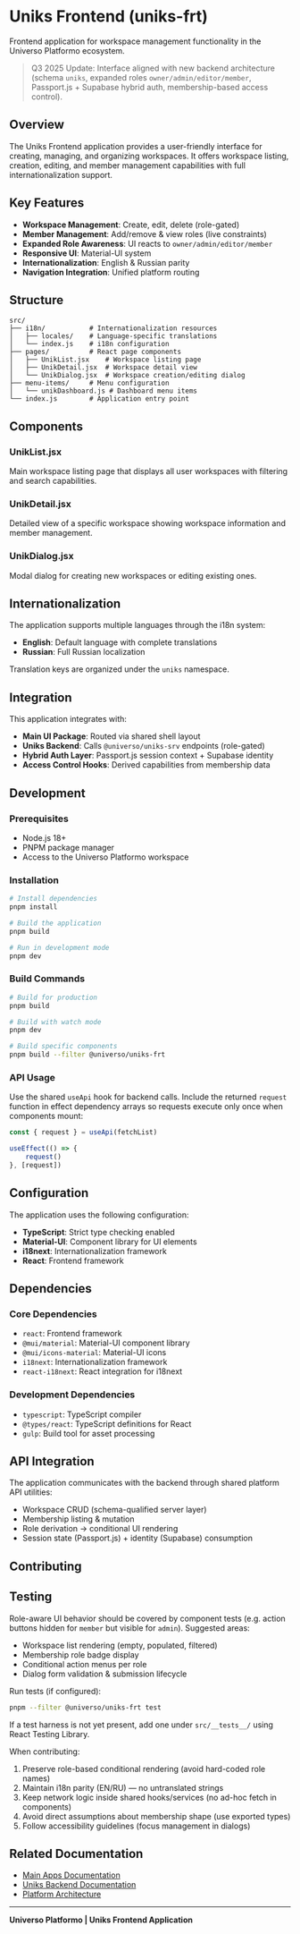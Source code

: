 # Uniks Frontend (uniks-frt)

Frontend application for workspace management functionality in the Universo Platformo ecosystem.

> Q3 2025 Update: Interface aligned with new backend architecture (schema `uniks`, expanded roles `owner/admin/editor/member`, Passport.js + Supabase hybrid auth, membership-based access control).

## Overview

The Uniks Frontend application provides a user-friendly interface for creating, managing, and organizing workspaces. It offers workspace listing, creation, editing, and member management capabilities with full internationalization support.

## Key Features

- **Workspace Management**: Create, edit, delete (role-gated)
- **Member Management**: Add/remove & view roles (live constraints)
- **Expanded Role Awareness**: UI reacts to `owner/admin/editor/member`
- **Responsive UI**: Material-UI system
- **Internationalization**: English & Russian parity
- **Navigation Integration**: Unified platform routing

## Structure

```
src/
├── i18n/           # Internationalization resources
│   ├── locales/    # Language-specific translations
│   └── index.js    # i18n configuration
├── pages/          # React page components
│   ├── UnikList.jsx    # Workspace listing page
│   ├── UnikDetail.jsx  # Workspace detail view
│   └── UnikDialog.jsx  # Workspace creation/editing dialog
├── menu-items/     # Menu configuration
│   └── unikDashboard.js # Dashboard menu items
└── index.js        # Application entry point
```

## Components

### UnikList.jsx

Main workspace listing page that displays all user workspaces with filtering and search capabilities.

### UnikDetail.jsx

Detailed view of a specific workspace showing workspace information and member management.

### UnikDialog.jsx

Modal dialog for creating new workspaces or editing existing ones.

## Internationalization

The application supports multiple languages through the i18n system:

-   **English**: Default language with complete translations
-   **Russian**: Full Russian localization

Translation keys are organized under the `uniks` namespace.

## Integration

This application integrates with:

- **Main UI Package**: Routed via shared shell layout
- **Uniks Backend**: Calls `@universo/uniks-srv` endpoints (role-gated)
- **Hybrid Auth Layer**: Passport.js session context + Supabase identity
- **Access Control Hooks**: Derived capabilities from membership data

## Development

### Prerequisites

-   Node.js 18+
-   PNPM package manager
-   Access to the Universo Platformo workspace

### Installation

```bash
# Install dependencies
pnpm install

# Build the application
pnpm build

# Run in development mode
pnpm dev
```

### Build Commands

```bash
# Build for production
pnpm build

# Build with watch mode
pnpm dev

# Build specific components
pnpm build --filter @universo/uniks-frt
```

### API Usage

Use the shared `useApi` hook for backend calls. Include the returned `request` function in effect dependency arrays so requests execute only once when components mount:

```javascript
const { request } = useApi(fetchList)

useEffect(() => {
    request()
}, [request])
```

## Configuration

The application uses the following configuration:

-   **TypeScript**: Strict type checking enabled
-   **Material-UI**: Component library for UI elements
-   **i18next**: Internationalization framework
-   **React**: Frontend framework

## Dependencies

### Core Dependencies

-   `react`: Frontend framework
-   `@mui/material`: Material-UI component library
-   `@mui/icons-material`: Material-UI icons
-   `i18next`: Internationalization framework
-   `react-i18next`: React integration for i18next

### Development Dependencies

-   `typescript`: TypeScript compiler
-   `@types/react`: TypeScript definitions for React
-   `gulp`: Build tool for asset processing

## API Integration

The application communicates with the backend through shared platform API utilities:

- Workspace CRUD (schema-qualified server layer)
- Membership listing & mutation
- Role derivation -> conditional UI rendering
- Session state (Passport.js) + identity (Supabase) consumption

## Contributing
## Testing

Role-aware UI behavior should be covered by component tests (e.g. action buttons hidden for `member` but visible for `admin`). Suggested areas:

- Workspace list rendering (empty, populated, filtered)
- Membership role badge display
- Conditional action menus per role
- Dialog form validation & submission lifecycle

Run tests (if configured):

```bash
pnpm --filter @universo/uniks-frt test
```

If a test harness is not yet present, add one under `src/__tests__/` using React Testing Library.

When contributing:

1. Preserve role-based conditional rendering (avoid hard-coded role names)
2. Maintain i18n parity (EN/RU) — no untranslated strings
3. Keep network logic inside shared hooks/services (no ad-hoc fetch in components)
4. Avoid direct assumptions about membership shape (use exported types)
5. Follow accessibility guidelines (focus management in dialogs)

## Related Documentation

-   [Main Apps Documentation](../README.md)
-   [Uniks Backend Documentation](../uniks-srv/base/README.md)
-   [Platform Architecture](../../../docs/en/applications/README.md)

---

**Universo Platformo | Uniks Frontend Application**
